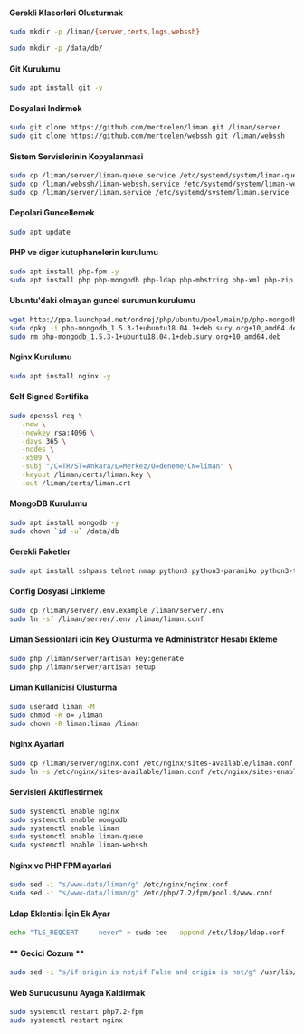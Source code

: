 #### Gerekli Klasorleri Olusturmak
```bash
sudo mkdir -p /liman/{server,certs,logs,webssh}

sudo mkdir -p /data/db/
```

#### Git Kurulumu
```bash
sudo apt install git -y
```
#### Dosyalari Indirmek
```bash
sudo git clone https://github.com/mertcelen/liman.git /liman/server
sudo git clone https://github.com/mertcelen/webssh.git /liman/webssh
```
#### Sistem Servislerinin Kopyalanmasi
```bash
sudo cp /liman/server/liman-queue.service /etc/systemd/system/liman-queue.service
sudo cp /liman/webssh/liman-webssh.service /etc/systemd/system/liman-webssh.service
sudo cp /liman/server/liman.service /etc/systemd/system/liman.service
```
#### Depolari Guncellemek
```bash
sudo apt update
```
#### PHP ve diger kutuphanelerin kurulumu
```bash
sudo apt install php-fpm -y
sudo apt install php php-mongodb php-ldap php-mbstring php-xml php-zip php-simplexml php7.3-ssh2 -y
```
#### Ubuntu'daki olmayan guncel surumun kurulumu
```bash
wget http://ppa.launchpad.net/ondrej/php/ubuntu/pool/main/p/php-mongodb/php-mongodb_1.5.3-1+ubuntu18.04.1+deb.sury.org+10_amd64.deb
sudo dpkg -i php-mongodb_1.5.3-1+ubuntu18.04.1+deb.sury.org+10_amd64.deb
sudo rm php-mongodb_1.5.3-1+ubuntu18.04.1+deb.sury.org+10_amd64.deb
```
#### Nginx Kurulumu
```bash
sudo apt install nginx -y
```
#### Self Signed Sertifika
```bash
sudo openssl req \
   -new \
   -newkey rsa:4096 \
   -days 365 \
   -nodes \
   -x509 \
   -subj "/C=TR/ST=Ankara/L=Merkez/O=deneme/CN=liman" \
   -keyout /liman/certs/liman.key \
   -out /liman/certs/liman.crt
```
#### MongoDB Kurulumu
```bash
sudo apt install mongodb -y
sudo chown `id -u` /data/db
```
#### Gerekli Paketler
```bash
sudo apt install sshpass telnet nmap python3 python3-paramiko python3-tornado dnsutils -y
```
#### Config Dosyasi Linkleme
```bash
sudo cp /liman/server/.env.example /liman/server/.env
sudo ln -sf /liman/server/.env /liman/liman.conf
```
#### Liman Sessionlari icin Key Olusturma ve Administrator Hesabı Ekleme
```bash
sudo php /liman/server/artisan key:generate
sudo php /liman/server/artisan setup
```
#### Liman Kullanicisi Olusturma
```bash
sudo useradd liman -M
sudo chmod -R o= /liman
sudo chown -R liman:liman /liman
```
#### Nginx Ayarlari
```bash
sudo cp /liman/server/nginx.conf /etc/nginx/sites-available/liman.conf
sudo ln -s /etc/nginx/sites-available/liman.conf /etc/nginx/sites-enabled/liman.conf
```
#### Servisleri Aktiflestirmek
```bash
sudo systemctl enable nginx
sudo systemctl enable mongodb
sudo systemctl enable liman
sudo systemctl enable liman-queue
sudo systemctl enable liman-webssh
```
#### Nginx ve PHP FPM ayarlari
```bash
sudo sed -i "s/www-data/liman/g" /etc/nginx/nginx.conf
sudo sed -i "s/www-data/liman/g" /etc/php/7.2/fpm/pool.d/www.conf
```
#### Ldap Eklentisi İçin Ek Ayar
```bash
echo "TLS_REQCERT     never" > sudo tee --append /etc/ldap/ldap.conf
```

#### ** Gecici Cozum **
```bash
sudo sed -i "s/if origin is not/if False and origin is not/g" /usr/lib/python3/dist-packages/tornado/websocket.py
```
#### Web Sunucusunu Ayaga Kaldirmak
```bash
sudo systemctl restart php7.2-fpm
sudo systemctl restart nginx
```
